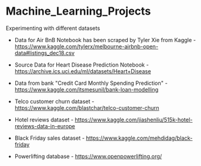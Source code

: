 # Machine_Learning_Projects
Experimenting with different datasets

- Data for Air BnB Notebook has been scraped by Tyler Xie from Kaggle - https://www.kaggle.com/tylerx/melbourne-airbnb-open-data#listings_dec18.csv

- Source Data for Heart Disease Prediction Notebook - https://archive.ics.uci.edu/ml/datasets/Heart+Disease

- Data from bank "Credit Card Monthly Spending Prediction" - https://www.kaggle.com/itsmesunil/bank-loan-modelling

- Telco customer churn dataset - https://www.kaggle.com/blastchar/telco-customer-churn

- Hotel reviews dataset - https://www.kaggle.com/jiashenliu/515k-hotel-reviews-data-in-europe

- Black Friday sales dataset - https://www.kaggle.com/mehdidag/black-friday

- Powerlifting database - https://www.openpowerlifting.org/
